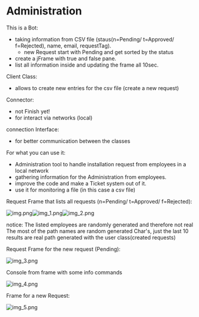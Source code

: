 # Administration

This is a Bot:

- taking information from CSV file (staus(n=Pending/ t=Approved/ f=Rejected), name, email, requestTag).
  - new Request start with Pending and get sorted by the status
- create a jFrame with true and false pane.
- list all information inside and updating the frame all 10sec.

Client Class:
- allows to create new entries for the csv file (create a new request)

Connector:
 - not Finish yet!
 - for interact via networks (local)
 
connection Interface:
 - for better communication between the classes
 
For what you can use it:
- Administration tool to handle installation request from employees in a local network
- gathering information for the Administration from employees.
- improve the code and make a Ticket system out of it.
- use it for monitoring a file (in this case a csv file)



Request Frame that lists all requests (n=Pending/ t=Approved/ f=Rejected):

![img.png](img.png)![img_1.png](img_1.png)![img_2.png](img_2.png)

notice: The listed employees are randomly generated and therefore not real
        The most of the path names are random generated Char's, just the last 10 results are real path generated with the user class(created requests)

Request Frame for the new request (Pending):

![img_3.png](img_3.png)

Console from frame with some info commands

![img_4.png](img_4.png)


Frame for a new Request:

![img_5.png](img_5.png)

